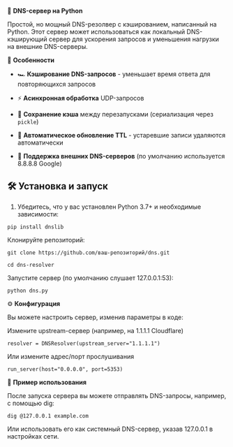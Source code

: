 🚀 **DNS-сервер на Python**

Простой, но мощный DNS-резолвер с кэшированием, написанный на Python. Этот сервер может использоваться как локальный DNS-кэширующий сервер для ускорения запросов и уменьшения нагрузки на внешние DNS-серверы.

🌟 **Особенности**

- 🏎️ **Кэширование DNS-запросов** - уменьшает время ответа для повторяющихся запросов
  
- ⚡ **Асинхронная обработка** UDP-запросов
  
- 📁 **Сохранение кэша** между перезапусками (сериализация через `pickle`)
  
- 🔄 **Автоматическое обновление TTL** - устаревшие записи удаляются автоматически
  
- 🔌 **Поддержка внешних DNS-серверов** (по умолчанию используется 8.8.8.8 Google)

## 🛠️ Установка и запуск

1. Убедитесь, что у вас установлен Python 3.7+ и необходимые зависимости:
   
`pip install dnslib`

Клонируйте репозиторий:

`git clone https://github.com/ваш-репозиторий/dns.git`

`cd dns-resolver`

Запустите сервер (по умолчанию слушает 127.0.0.1:53):

`python dns.py`

⚙️ **Конфигурация**

Вы можете настроить сервер, изменив параметры в коде:

Измените upstream-сервер (например, на 1.1.1.1 Cloudflare)

`resolver = DNSResolver(upstream_server="1.1.1.1")`

Или измените адрес/порт прослушивания

`run_server(host="0.0.0.0", port=5353)`

📝 **Пример использования**

После запуска сервера вы можете отправлять DNS-запросы, например, с помощью dig:

`dig @127.0.0.1 example.com`

Или использовать его как системный DNS-сервер, указав 127.0.0.1 в настройках сети.
